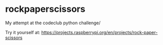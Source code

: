 # rockpaperscissors
My attempt at the codeclub python challenge/

Try it yourself at: https://projects.raspberrypi.org/en/projects/rock-paper-scissors

